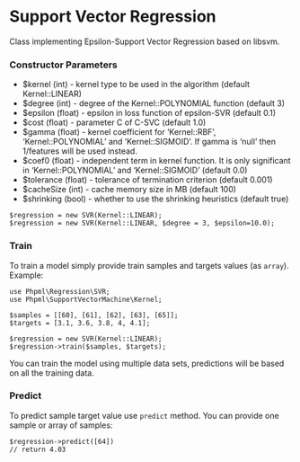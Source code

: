 # Support Vector Regression

Class implementing Epsilon-Support Vector Regression based on libsvm.

### Constructor Parameters

* $kernel (int) - kernel type to be used in the algorithm (default Kernel::LINEAR)
* $degree (int) - degree of the Kernel::POLYNOMIAL function (default 3)
* $epsilon (float) -  epsilon in loss function of epsilon-SVR (default 0.1)
* $cost (float) - parameter C of C-SVC (default 1.0)
* $gamma (float) - kernel coefficient for ‘Kernel::RBF’, ‘Kernel::POLYNOMIAL’ and ‘Kernel::SIGMOID’. If gamma is ‘null’ then 1/features will be used instead.
* $coef0 (float) - independent term in kernel function. It is only significant in ‘Kernel::POLYNOMIAL’ and ‘Kernel::SIGMOID’ (default 0.0)
* $tolerance (float) - tolerance of termination criterion (default 0.001)
* $cacheSize (int) - cache memory size in MB (default 100)
* $shrinking (bool) - whether to use the shrinking heuristics (default true)

```
$regression = new SVR(Kernel::LINEAR);
$regression = new SVR(Kernel::LINEAR, $degree = 3, $epsilon=10.0);
```

### Train

To train a model simply provide train samples and targets values (as `array`). Example:

```
use Phpml\Regression\SVR;
use Phpml\SupportVectorMachine\Kernel;

$samples = [[60], [61], [62], [63], [65]];
$targets = [3.1, 3.6, 3.8, 4, 4.1];

$regression = new SVR(Kernel::LINEAR);
$regression->train($samples, $targets);
```

You can train the model using multiple data sets, predictions will be based on all the training data.

### Predict

To predict sample target value use `predict` method. You can provide one sample or array of samples:

```
$regression->predict([64])
// return 4.03
```
